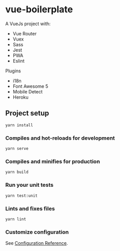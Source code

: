 # vue-boilerplate

A VueJs project with:
+ Vue Router
+ Vuex
+ Sass
+ Jest
+ PWA
+ Eslint

Plugins
+ i18n
+ Font Awesome 5
+ Mobile Detect
+ Heroku

## Project setup
```
yarn install
```

### Compiles and hot-reloads for development
```
yarn serve
```

### Compiles and minifies for production
```
yarn build
```

### Run your unit tests
```
yarn test:unit
```

### Lints and fixes files
```
yarn lint
```

### Customize configuration
See [Configuration Reference](https://cli.vuejs.org/config/).
